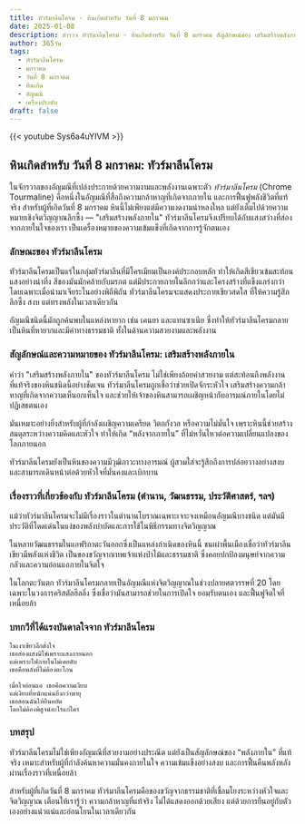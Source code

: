```yaml
---
title: ทัวร์มาลีนโครม - หินเกิดสำหรับ วันที่ 8 มกราคม
date: 2025-01-08
description: สำรวจ ทัวร์มาลีนโครม - หินเกิดสำหรับ วันที่ 8 มกราคม สัญลักษณ์ของ เสริมสร้างพลังภายใน มาเรียนรู้ความหมายลึกซึ้งของหินพิเศษนี้
author: 365วัน
tags:
  - ทัวร์มาลีนโครม
  - มกราคม
  - วันที่ 8 มกราคม
  - หินเกิด
  - อัญมณี
  - เครื่องประดับ
draft: false
---
```


{{< youtube Sys6a4uYIVM >}}

## หินเกิดสำหรับ วันที่ 8 มกราคม: ทัวร์มาลีนโครม

ในจักรวาลของอัญมณีที่เปล่งประกายด้วยความงามและพลังงานเฉพาะตัว _ทัวร์มาลีนโครม_ (Chrome Tourmaline) คือหนึ่งในอัญมณีที่สื่อถึงความกล้าหาญที่เกิดจากภายใน และการฟื้นฟูพลังชีวิตที่แท้จริง สำหรับผู้ที่เกิดวันที่ 8 มกราคม หินนี้ไม่เพียงแต่มีความงดงามน่าหลงใหล แต่ยังเต็มไปด้วยความหมายเชิงจิตวิญญาณลึกซึ้ง — "เสริมสร้างพลังภายใน" ทัวร์มาลีนโครมจึงเปรียบได้กับแสงสว่างที่ส่องจากภายในใจของเรา เป็นเครื่องหมายของความเข้มแข็งที่เกิดจากการรู้จักตนเอง

### ลักษณะของ ทัวร์มาลีนโครม

ทัวร์มาลีนโครมเป็นแร่ในกลุ่มทัวร์มาลีนที่มีโครเมียมเป็นองค์ประกอบหลัก ทำให้เกิดสีเขียวเข้มสะท้อนแสงอย่างน่าทึ่ง สีของมันมักคล้ายกับมรกต แต่มีประกายภายในลึกกว่าและโครงสร้างที่แข็งแกร่งกว่า โดยเฉพาะเมื่อนำมาเจียระไนอย่างพิถีพิถัน ทัวร์มาลีนโครมจะแสดงประกายเขียวสดใส ที่ให้ความรู้สึกลึกซึ้ง สงบ แต่ทรงพลังในเวลาเดียวกัน

อัญมณีชนิดนี้มักถูกค้นพบในแหล่งหายาก เช่น เคนยา และแทนซาเนีย ซึ่งทำให้ทัวร์มาลีนโครมกลายเป็นหินที่หายากและมีค่าทางธรรมชาติ ทั้งในด้านความสวยงามและพลังงาน

### สัญลักษณ์และความหมายของ ทัวร์มาลีนโครม: เสริมสร้างพลังภายใน

คำว่า "เสริมสร้างพลังภายใน" ของทัวร์มาลีนโครม ไม่ใช่เพียงถ้อยคำสวยงาม แต่สะท้อนถึงพลังงานที่แท้จริงของหินชนิดนี้อย่างชัดเจน ทัวร์มาลีนโครมถูกเชื่อว่าช่วยเปิดจักระหัวใจ เสริมสร้างความกล้าหาญที่เกิดจากความเห็นอกเห็นใจ และช่วยให้เจ้าของหินสามารถเผชิญหน้ากับอารมณ์ภายในโดยไม่ปฏิเสธตนเอง

มันเหมาะอย่างยิ่งสำหรับผู้ที่กำลังเผชิญความเครียด วิตกกังวล หรือความไม่มั่นใจ เพราะหินนี้ช่วยสร้างสมดุลระหว่างความคิดและหัวใจ ทำให้เกิด “พลังจากภายใน” ที่ไม่หวั่นไหวต่อความเปลี่ยนแปลงของโลกภายนอก

ทัวร์มาลีนโครมยังเป็นหินของความมีวุฒิภาวะทางอารมณ์ ผู้สวมใส่จะรู้สึกถึงการปล่อยวางอย่างสงบ และสามารถเดินหน้าต่อด้วยหัวใจที่มั่นคงและเบิกบาน

### เรื่องราวที่เกี่ยวข้องกับ ทัวร์มาลีนโครม (ตำนาน, วัฒนธรรม, ประวัติศาสตร์, ฯลฯ)

แม้ว่าทัวร์มาลีนโครมจะไม่มีเรื่องราวในตำนานโบราณเฉพาะเจาะจงเหมือนอัญมณีบางชนิด แต่มันมีประวัติที่โดดเด่นในแง่ของพลังบำบัดและการใช้ในพิธีกรรมทางจิตวิญญาณ

ในหลายวัฒนธรรมในแอฟริกาตะวันออกซึ่งเป็นแหล่งกำเนิดของหินนี้ ชนเผ่าพื้นเมืองเชื่อว่าทัวร์มาลีนเขียวมีพลังแห่งชีวิต เป็นของขวัญจากเทพเจ้าแห่งป่าไม้และธรรมชาติ ซึ่งคอยปกป้องมนุษย์จากความกลัวและความอ่อนแอภายในจิตใจ

ในโลกตะวันตก ทัวร์มาลีนโครมกลายเป็นอัญมณีแห่งจิตวิญญาณในช่วงปลายศตวรรษที่ 20 โดยเฉพาะในวงการคริสตัลฮีลลิ่ง ซึ่งเชื่อว่ามันสามารถช่วยในการเปิดใจ ยอมรับตนเอง และฟื้นฟูจิตใจที่เหนื่อยล้า

### บทกวีที่ได้แรงบันดาลใจจาก ทัวร์มาลีนโครม

```
ในเงาเขียวลึกดั่งใจ  
เธอส่องแสงมิใช่เพราะแสงภายนอก  
แต่เพราะไฟภายในไม่เคยดับ  
เธอคือพลังที่ไม่ต้องตะโกน

เมื่อใจอ่อนแอ เธอคือความเงียบ  
แต่เงียบที่หนักแน่นยิ่งกว่าพายุ  
เธอสอนฉันให้ยืนหยัด  
โดยไม่ต้องพิสูจน์อะไรแก่ใคร
```

### บทสรุป

ทัวร์มาลีนโครมไม่ใช่เพียงอัญมณีที่สวยงามอย่างประณีต แต่ยังเป็นสัญลักษณ์ของ “พลังภายใน” ที่แท้จริง เหมาะสำหรับผู้ที่กำลังค้นหาความมั่นคงภายในใจ ความเข้มแข็งอย่างสงบ และการฟื้นคืนพลังหลังผ่านเรื่องราวที่เหนื่อยล้า

สำหรับผู้ที่เกิดวันที่ 8 มกราคม ทัวร์มาลีนโครมคือของขวัญจากธรรมชาติที่เชื่อมโยงระหว่างหัวใจและจิตวิญญาณ เตือนให้เรารู้ว่า ความกล้าหาญที่แท้จริง ไม่ได้แสดงออกด้วยเสียง แต่ด้วยการยืนอยู่กับตัวเองอย่างแน่วแน่และอ่อนโยนในเวลาเดียวกัน